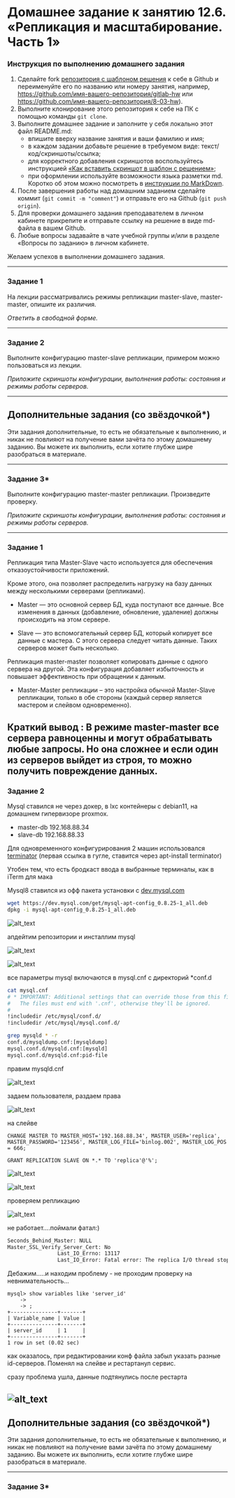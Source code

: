 # Домашнее задание к занятию 12.6. «Репликация и масштабирование. Часть 1»

### Инструкция по выполнению домашнего задания

1. Сделайте fork [репозитория c шаблоном решения](https://github.com/netology-code/sys-pattern-homework) к себе в Github и переименуйте его по названию или номеру занятия, например, https://github.com/имя-вашего-репозитория/gitlab-hw или https://github.com/имя-вашего-репозитория/8-03-hw).
2. Выполните клонирование этого репозитория к себе на ПК с помощью команды `git clone`.
3. Выполните домашнее задание и заполните у себя локально этот файл README.md:
   - впишите вверху название занятия и ваши фамилию и имя;
   - в каждом задании добавьте решение в требуемом виде: текст/код/скриншоты/ссылка;
   - для корректного добавления скриншотов воспользуйтесь инструкцией [«Как вставить скриншот в шаблон с решением»](https://github.com/netology-code/sys-pattern-homework/blob/main/screen-instruction.md);
   - при оформлении используйте возможности языка разметки md. Коротко об этом можно посмотреть в [инструкции по MarkDown](https://github.com/netology-code/sys-pattern-homework/blob/main/md-instruction.md).
4. После завершения работы над домашним заданием сделайте коммит (`git commit -m "comment"`) и отправьте его на Github (`git push origin`).
5. Для проверки домашнего задания преподавателем в личном кабинете прикрепите и отправьте ссылку на решение в виде md-файла в вашем Github.
6. Любые вопросы задавайте в чате учебной группы и/или в разделе «Вопросы по заданию» в личном кабинете.

Желаем успехов в выполнении домашнего задания.

---

### Задание 1

На лекции рассматривались режимы репликации master-slave, master-master, опишите их различия.

*Ответить в свободной форме.*

---

### Задание 2

Выполните конфигурацию master-slave репликации, примером можно пользоваться из лекции.

*Приложите скриншоты конфигурации, выполнения работы: состояния и режимы работы серверов.*

---

## Дополнительные задания (со звёздочкой*)
Эти задания дополнительные, то есть не обязательные к выполнению, и никак не повлияют на получение вами зачёта по этому домашнему заданию. Вы можете их выполнить, если хотите глубже шире разобраться в материале.

---

### Задание 3* 

Выполните конфигурацию master-master репликации. Произведите проверку.

*Приложите скриншоты конфигурации, выполнения работы: состояния и режимы работы серверов.*

---
### Задание 1

Репликация типа Master-Slave часто используется для обеспечения отказоустойчивости приложений.

Кроме этого, она позволяет распределить нагрузку на базу данных между несколькими серверами (репликами).

+ Master — это основной сервер БД, куда поступают все данные. Все изменения в данных (добавление, обновление, удаление) должны происходить на этом сервере.

+ Slave — это вспомогательный сервер БД, который копирует все данные с мастера. С этого сервера следует читать данные. 
Таких серверов может быть несколько.

Репликация master-master позволяет копировать данные с одного сервера на другой. Эта конфигурация добавляет избыточность и повышает эффективность при обращении к данным.
+ Master-Master репликации – это настройка обычной Master-Slave репликации, только в обе стороны (каждый сервер является
мастером и слейвом одновременно).

**Краткий вывод** : В режиме master-master все сервера равноценны и могут обрабатывать любые запросы. Но она сложнее и если один из серверов выйдет из строя, то можно получить повреждение данных.
---

### Задание 2

Mysql ставился не через докер, в lxc контейнеры с debian11, на домашнем гипервизоре proxmox. 

+ master-db 192.168.88.34
+ slave-db 192.168.88.33

Для одновременного конфигурирования 2 машин использовался [terminator](https://ubuntu.fandom.com/ru/wiki/Terminator) (первая ссылка в гугле, ставится через apt-install terminator)

Утобен тем, что есть бродкаст ввода в выбранные терминалы, как в iTerm для мака

Mysql8 ставился из офф пакета установки с [dev.mysql.com](https://dev.mysql.com/get/mysql-apt-config_0.8.25-1_all.deb)
```bash
wget https://dev.mysql.com/get/mysql-apt-config_0.8.25-1_all.deb
dpkg -i mysql-apt-config_0.8.25-1_all.deb
```
![alt_text](https://github.com/ivanmalyshev/sdb-hw/blob/main/files/hw12-06/mysql-inst.png)

апдейтим репозитории и инсталлим mysql

![alt_text](https://github.com/ivanmalyshev/sdb-hw/blob/main/files/hw12-06/apt-update.png)

![alt_text](https://github.com/ivanmalyshev/sdb-hw/blob/main/files/hw12-06/install-mysql.png)

все параметры mysql включаются в mysql.cnf с директорий *conf.d
```bash
cat mysql.cnf 
# * IMPORTANT: Additional settings that can override those from this file!
#   The files must end with '.cnf', otherwise they'll be ignored.
#
!includedir /etc/mysql/conf.d/
!includedir /etc/mysql/mysql.conf.d/
```
```bash
grep mysqld * -r
conf.d/mysqldump.cnf:[mysqldump]
mysql.conf.d/mysqld.cnf:[mysqld]
mysql.conf.d/mysqld.cnf:pid-file
```
правим mysqld.cnf

![alt_text](https://github.com/ivanmalyshev/sdb-hw/blob/main/files/hw12-06/mysql-conf.png)

задаем пользователя, раздаем права

![alt_text](https://github.com/ivanmalyshev/sdb-hw/blob/main/files/hw12-06/add%20replica%20user.png)


на слейве
```mysql
CHANGE MASTER TO MASTER_HOST='192.168.88.34', MASTER_USER='replica', MASTER_PASSWORD='123456', MASTER_LOG_FILE='binlog.002', MASTER_LOG_POS = 666;

GRANT REPLICATION SLAVE ON *.* TO 'replica'@'%';
```
![alt_text](https://github.com/ivanmalyshev/sdb-hw/blob/main/files/hw12-06/slave-conf.png)

![alt_text](https://github.com/ivanmalyshev/sdb-hw/blob/main/files/hw12-06/slave-status.png)

проверяем репликацию

![alt_text](https://github.com/ivanmalyshev/sdb-hw/blob/main/files/hw12-06/proverka.png)

не работает....поймали фатал:) 

```bash
Seconds_Behind_Master: NULL
Master_SSL_Verify_Server_Cert: No
                Last_IO_Errno: 13117
                Last_IO_Error: Fatal error: The replica I/O thread stops because source and replica have equal MySQL server ids; these ids must be different for replication to work (or the --replicate-same-server-id option must be used on replica but this does not always make sense; please check the manual before using it).

```

Дебажим.....и находим проблему - не проходим проверку на невнимательность...

```mysql
mysql> show variables like 'server_id'
    -> 
    -> ;
+---------------+-------+
| Variable_name | Value |
+---------------+-------+
| server_id     | 1     |
+---------------+-------+
1 row in set (0.02 sec)
```

как оказалось, при редактировании конф файла забыл указать разные id-серверов. Поменял на слейве и рестартанул сервис. 

сразу проблема ушла, данные подтянулись после рестарта

![alt_text](https://github.com/ivanmalyshev/sdb-hw/blob/main/files/hw12-06/slave-ok.png)
---

## Дополнительные задания (со звёздочкой*)
Эти задания дополнительные, то есть не обязательные к выполнению, и никак не повлияют на получение вами зачёта по этому домашнему заданию. Вы можете их выполнить, если хотите глубже шире разобраться в материале.

---

### Задание 3* 


